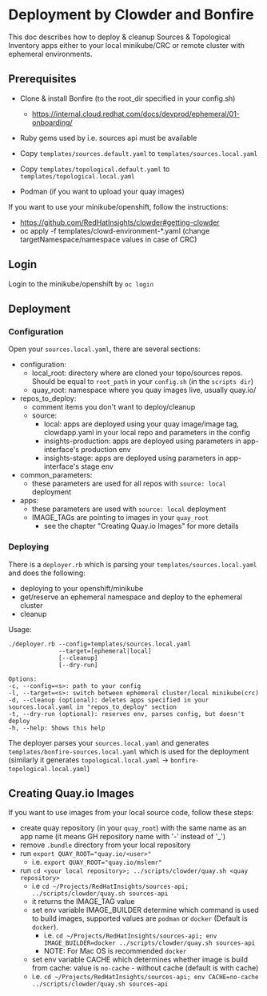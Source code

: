 # Deployment by Clowder and Bonfire
 
This doc describes how to deploy & cleanup Sources & Topological Inventory apps
either to your local minikube/CRC or remote cluster with ephemeral environments.

## Prerequisites
- Clone & install Bonfire (to the root_dir specified in your config.sh)
  - https://internal.cloud.redhat.com/docs/devprod/ephemeral/01-onboarding/

- Ruby gems used by i.e. sources api must be available    
- Copy `templates/sources.default.yaml` to `templates/sources.local.yaml`
- Copy `templates/topological.default.yaml` to `templates/topological.local.yaml`

- Podman (if you want to upload your quay images)  

If you want to use your minikube/openshift, follow the instructions: 
- https://github.com/RedHatInsights/clowder#getting-clowder
- oc apply -f templates/clowd-environment-*.yaml (change targetNamespace/namespace values in case of CRC) 

## Login 

Login to the minikube/openshift by `oc login`

## Deployment

### Configuration

Open your `sources.local.yaml`, there are several sections:
- configuration: 
  - local_root: directory where are cloned your topo/sources repos. Should be equal to `root_path` in your `config.sh` (in the `scripts dir`)
  - quay_root: namespace where you quay images live, usually quay.io/<username>
- repos_to_deploy:
  - comment items you don't want to deploy/cleanup
  - source: 
    - local: apps are deployed using your quay image/image tag, clowdapp.yaml in your local repo and parameters in the config
    - insights-production: apps are deployed using parameters in app-interface's production env
    - insights-stage: apps are deployed using parameters in app-interface's stage env
- common_parameters:
  - these parameters are used for all repos with `source: local` deployment
- apps:
  - these parameters are used with `source: local` deployment
  - IMAGE_TAGs are pointing to images in your `quay_root`
    - see the chapter "Creating Quay.io Images" for more details
    
###  Deploying

There is a `deployer.rb` which is parsing your `templates/sources.local.yaml` and does the following:
- deploying to your openshift/minikube
- get/reserve an ephemeral namespace and deploy to the ephemeral cluster
- cleanup

Usage: 
```
./deployer.rb --config=templates/sources.local.yaml 
              --target=[ephemeral|local]
              [--cleanup]
              [--dry-run]
              
Options:
-c, --config=<s>: path to your config
-l, --target=<s>: switch between ephemeral cluster/local minikube(crc)
-d, --cleanup (optional): deletes apps specified in your sources.local.yaml in "repos_to_deploy" section
-t, --dry-run (optional): reserves env, parses config, but doesn't deploy
-h, --help: Shows this help 
```

The deployer parses your `sources.local.yaml` and generates `templates/bonfire-sources.local.yaml` which is used for the deployment
(similarly it generates `topological.local.yaml` -> `bonfire-topological.local.yaml`)

## Creating Quay.io Images

If you want to use images from your local source code, follow these steps:
- create quay repository (in your `quay_root`) with the same name as an app name (it means GH repository name with '-' instead of '_')
- remove `.bundle` directory from your local repository
- run `export QUAY_ROOT="quay.io/<user>"`
    - i.e. `export QUAY_ROOT="quay.io/mslemr"`
- run `cd <your local repository>; ../scripts/clowder/quay.sh <quay repository>`
    - i.e `cd ~/Projects/RedHatInsights/sources-api; ../scripts/clowder/quay.sh sources-api`
    - it returns the IMAGE_TAG value
    - set env variable IMAGE_BUILDER determine which command is used to build images, supported values are `podman` or `docker` (Default is `docker`).
      - i.e. `cd ~/Projects/RedHatInsights/sources-api; env IMAGE_BUILDER=docker ../scripts/clowder/quay.sh sources-api`
      - NOTE: For Mac OS is recommended `docker`
    - set env variable CACHE which determines whether image is build from cache: value is `no-cache` - without cache (default is with cache)
     - i.e. `cd ~/Projects/RedHatInsights/sources-api; env CACHE=no-cache ../scripts/clowder/quay.sh sources-api`
